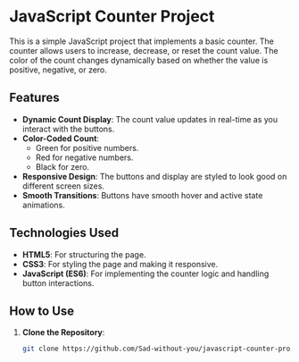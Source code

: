 # JavaScript Counter Project

This is a simple JavaScript project that implements a basic counter. The counter allows users to increase, decrease, or reset the count value. The color of the count changes dynamically based on whether the value is positive, negative, or zero.

## Features

- **Dynamic Count Display**: The count value updates in real-time as you interact with the buttons.
- **Color-Coded Count**: 
  - Green for positive numbers.
  - Red for negative numbers.
  - Black for zero.
- **Responsive Design**: The buttons and display are styled to look good on different screen sizes.
- **Smooth Transitions**: Buttons have smooth hover and active state animations.

## Technologies Used

- **HTML5**: For structuring the page.
- **CSS3**: For styling the page and making it responsive.
- **JavaScript (ES6)**: For implementing the counter logic and handling button interactions.

## How to Use

1. **Clone the Repository**:
   ```bash
   git clone https://github.com/Sad-without-you/javascript-counter-project.git
